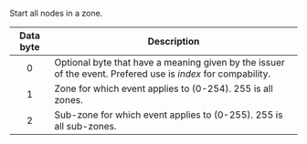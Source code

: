 Start all nodes in a zone.

 | Data byte | Description                                                         | 
 | :---------: | -----------                                                         | 
 | 0         | Optional byte that have a meaning given by the issuer of the event. Prefered use is _index_ for compability. | 
 | 1         | Zone for which event applies to (0-254). 255 is all zones.          | 
 | 2         | Sub-zone for which event applies to (0-255). 255 is all sub-zones.  | 
